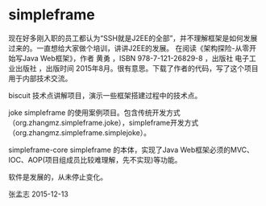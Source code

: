 # simpleframe

现在好多刚入职的员工都认为“SSH就是J2EE的全部”，并不理解框架是如何发展过来的。一直想给大家做个培训，讲讲J2EE的发展。
在阅读《架构探险-从零开始写Java Web框架》，作者 黄勇 ，ISBN 978-7-121-26829-8 ，出版社 电子工业出版社 ，出版时间 2015年8月。很有意思。下载了作者的代码，写了这个项目用于内部技术交流。

biscuit
技术点讲解项目，演示一些框架搭建过程中的技术点。

joke
simpleframe 的使用案例项目。包含传统开发方式（org.zhangmz.simpleframe.joke），simpleframe开发方式（org.zhangmz.simpleframe.simplejoke）。

simpleframe-core 
simpleframe 的本体，实现了Java Web框架必须的MVC、IOC、AOP(项目组成员比较难理解，先不实现)等功能。

软件是发展的，从未停止变化。

张孟志
2015-12-13
